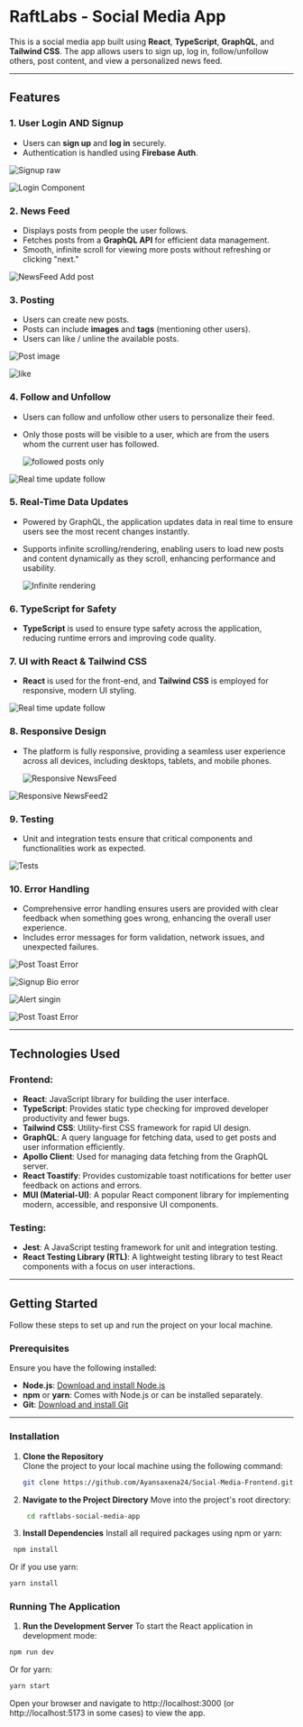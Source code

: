 # RaftLabs - Social Media App

This is a social media app built using **React**, **TypeScript**, **GraphQL**, and **Tailwind CSS**. The app allows users to sign up, log in, follow/unfollow others, post content, and view a personalized news feed.

---

## Features

### 1. **User Login AND Signup**
- Users can **sign up** and **log in** securely.
- Authentication is handled using **Firebase Auth**.

![Signup raw](https://github.com/user-attachments/assets/042c6fb2-a51c-478d-b0fe-23e37e32e023)

  ![Login Component](https://github.com/user-attachments/assets/12697ba6-7baa-4835-85b3-e10264e6b843)


### 2. **News Feed**
- Displays posts from people the user follows.
- Fetches posts from a **GraphQL API** for efficient data management.
- Smooth, infinite scroll for viewing more posts without refreshing or clicking "next."
  
![NewsFeed Add post](https://github.com/user-attachments/assets/45d5eae2-ded5-433b-b7ed-d7d4e6d00960)

### 3. **Posting**
- Users can create new posts.
- Posts can include **images** and **tags** (mentioning other users).
- Users can like / unline the available posts.
  
![Post image](https://github.com/user-attachments/assets/90126eaa-ec93-4596-9f38-012ffa82f054)

![like](https://github.com/user-attachments/assets/e75cb224-ac03-41ce-8df1-e8955a6826d9)

### 4. **Follow and Unfollow**
- Users can follow and unfollow other users to personalize their feed.
- Only those posts will be visible to a user, which are from the users whom the current user has followed.

  ![followed posts only](https://github.com/user-attachments/assets/31ba3ccf-2957-48f8-97eb-b02080b2eaea)

![Real time update follow](https://github.com/user-attachments/assets/c368a1ba-8633-47fc-be30-08e83e0204f7)

### 5. **Real-Time Data Updates**
- Powered by GraphQL, the application updates data in real time to ensure users see the most recent changes instantly.  
- Supports infinite scrolling/rendering, enabling users to load new posts and content dynamically as they scroll, enhancing performance and usability.

  ![Infinite rendering](https://github.com/user-attachments/assets/603d5015-e707-4bde-9d3d-7a2f3a5b3300)


### 6. **TypeScript for Safety**
- **TypeScript** is used to ensure type safety across the application, reducing runtime errors and improving code quality.

### 7. **UI with React & Tailwind CSS**
- **React** is used for the front-end, and **Tailwind CSS** is employed for responsive, modern UI styling.
  
![Real time update follow](https://github.com/user-attachments/assets/d8535978-e102-4b32-a962-99b0f428345b)

### 8. **Responsive Design**
- The platform is fully responsive, providing a seamless user experience across all devices, including desktops, tablets, and mobile phones.

  ![Responsive NewsFeed](https://github.com/user-attachments/assets/d9c2fc54-6aa4-4b80-8e12-353ccdba6c87)
  
![Responsive NewsFeed2](https://github.com/user-attachments/assets/e8177c3b-7203-4a64-8b2a-3baf83869bce)


### 9. **Testing**
- Unit and integration tests ensure that critical components and functionalities work as expected.
  
![Tests](https://github.com/user-attachments/assets/489fbc88-f730-46df-af01-72097074d641)

### 10. **Error Handling**
- Comprehensive error handling ensures users are provided with clear feedback when something goes wrong, enhancing the overall user experience.
- Includes error messages for form validation, network issues, and unexpected failures.

![Post Toast Error](https://github.com/user-attachments/assets/2e99cd00-25bf-43c5-9176-064dca206a93)
  
![Signup Bio error](https://github.com/user-attachments/assets/bf99fee8-73dd-4840-9b44-330b8dcc7750)

 ![Alert singin](https://github.com/user-attachments/assets/773385bc-518f-43d6-b013-b34e667bca46)

![Post Toast Error](https://github.com/user-attachments/assets/8ccf66ae-d8b5-4aae-82f4-059451125b7b)


---

## Technologies Used

### Frontend:
- **React**: JavaScript library for building the user interface.
- **TypeScript**: Provides static type checking for improved developer productivity and fewer bugs.
- **Tailwind CSS**: Utility-first CSS framework for rapid UI design.
- **GraphQL**: A query language for fetching data, used to get posts and user information efficiently.
- **Apollo Client**: Used for managing data fetching from the GraphQL server.
- **React Toastify**: Provides customizable toast notifications for better user feedback on actions and errors.  
- **MUI (Material-UI)**: A popular React component library for implementing modern, accessible, and responsive UI components.

### Testing:
- **Jest**: A JavaScript testing framework for unit and integration testing.  
- **React Testing Library (RTL)**: A lightweight testing library to test React components with a focus on user interactions. 

---

## Getting Started

Follow these steps to set up and run the project on your local machine.

### Prerequisites

Ensure you have the following installed:
- **Node.js**: [Download and install Node.js](https://nodejs.org/)
- **npm** or **yarn**: Comes with Node.js or can be installed separately.
- **Git**: [Download and install Git](https://git-scm.com/)

---

### Installation

1. **Clone the Repository**  
   Clone the project to your local machine using the following command:
   
   ```bash
   git clone https://github.com/Ayansaxena24/Social-Media-Frontend.git
   ```

2. **Navigate to the Project Directory**
   Move into the project's root directory:

   ```bash
    cd raftlabs-social-media-app
   ```

3. **Install Dependencies**
   Install all required packages using npm or yarn:

  ```bash
   npm install
  ```
  
  Or if you use yarn:
  ```bash
  yarn install
  ```

### Running The Application
1. **Run the Development Server**
  To start the React application in development mode:

  ```bash
  npm run dev
  ```

  Or for yarn:

  ```bash
  yarn start
  ```
  Open your browser and navigate to http://localhost:3000 (or http://localhost:5173 in some cases) to view the app.

